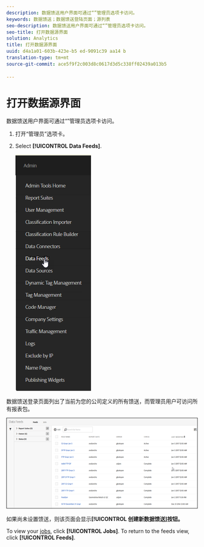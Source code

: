 ```yaml
---
description: 数据馈送用户界面可通过“”管理员选项卡访问。
keywords: 数据馈送；数据馈送登陆页面；源列表
seo-description: 数据馈送用户界面可通过“”管理员选项卡访问。
seo-title: 打开数据源界面
solution: Analytics
title: 打开数据源界面
uuid: d4a1a01-603b-423e-b5 ed-9091c39 aa14 b
translation-type: tm+mt
source-git-commit: ace5f9f2c003d8c0617d3d5c338ff02439a013b5

---
```



# 打开数据源界面

数据馈送用户界面可通过“”管理员选项卡访问。

1. 打开“管理员”选项卡。
1. Select **[!UICONTROL Data Feeds]**.

   ![Experience Cloud菜单](assets/AdminMenu.png)

数据馈送登录页面列出了当前为您的公司定义的所有馈送，而管理员用户可访问所有报表包。

![数据源列表](assets/feeds.png)

如果尚未设置馈送，则该页面会显示&#x200B;**[!UICONTROL 创建新数据馈送]按钮。**

To view your [jobs](../../../export/analytics-data-feed/c-data-feed-actions/t-feed-job-history.md#task_0D05F2D1B41B4E4A95B570DC78014480), click **[!UICONTROL Jobs]**. To return to the feeds view, click **[!UICONTROL Feeds]**.